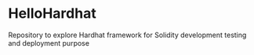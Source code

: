 # HelloHardhat
Repository to explore Hardhat framework for Solidity development testing and deployment purpose
